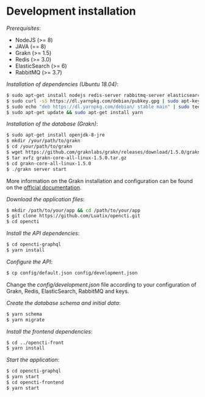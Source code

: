 # Development installation

*Prerequisites*:

- NodeJS (>= 8)
- JAVA (== 8)
- Grakn (>= 1.5)
- Redis (>= 3.0)
- ElasticSearch (>= 6)
- RabbitMQ (>= 3.7)

*Installation of dependencies (Ubuntu 18.04)*:
```bash
$ sudo apt-get install nodejs redis-server rabbitmq-server elasticsearch
$ sudo curl -sS https://dl.yarnpkg.com/debian/pubkey.gpg | sudo apt-key add -
$ sudo echo "deb https://dl.yarnpkg.com/debian/ stable main" | sudo tee /etc/apt/sources.list.d/yarn.list
$ sudo apt-get update && sudo apt-get install yarn
```

*Installation of the database (Grakn)*:
```bash
$ sudo apt-get install openjdk-8-jre
$ mkdir /your/path/to/grakn
$ cd /your/path/to/grakn
$ wget https://github.com/graknlabs/grakn/releases/download/1.5.0/grakn-core-all-linux-1.5.0.tar.gz
$ tar xvfz grakn-core-all-linux-1.5.0.tar.gz
$ cd grakn-core-all-linux-1.5.0
$ ./grakn server start
```

More information on the Grakn installation and configuration can be found on the [official documentation](https://dev.grakn.ai/docs/running-grakn/install-and-run).

*Download the application files*:
```bash
$ mkdir /path/to/your/app && cd /path/to/your/app
$ git clone https://github.com/Luatix/opencti.git
$ cd opencti
```

*Install the API dependencies*:
```bash
$ cd opencti-graphql
$ yarn install
```

*Configure the API*:
```bash
$ cp config/default.json config/development.json
```

Change the *config/development.json* file according to your configuration of Grakn, Redis, ElasticSearch, RabbitMQ and keys.

*Create the database schema and initial data*:
```bash
$ yarn schema
$ yarn migrate
```

*Install the frontend dependencies*:
```bash
$ cd ../opencti-front
$ yarn install
```

*Start the application*:
```bash
$ cd opencti-graphql
$ yarn start
$ cd opencti-frontend
$ yarn start
```
